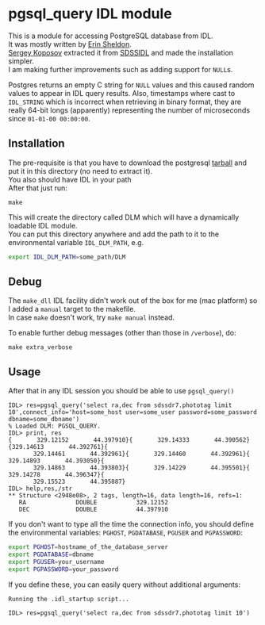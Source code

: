 pgsql_query IDL module
======================

This is a module for accessing PostgreSQL database from IDL.  
It was mostly written by [Erin Sheldon](http://code.google.com/p/sdssidl/).  
[Sergey Koposov](https://github.com/segasai/pg_idl) extracted it from [SDSSIDL](https://code.google.com/p/sdssidl/source/browse/#svn%2Ftrunk%2Fsrc%2Fpgsql) and made the installation simpler.  
I am making further improvements such as adding support for `NULL`s.

Postgres returns an empty C string for `NULL` values and this caused random values to appear in IDL query results.
Also, timestamps where cast to `IDL_STRING` which is incorrect when retrieving in binary format, they are really 64-bit longs (apparently) representing the number of microseconds since `01-01-00 00:00:00`.

Installation
------------
The pre-requisite is that you have to download the postgresql [tarball](http://www.postgresql.org/ftp/source/) and put it in this directory (no need to extract it).  
You also should have IDL in your path  
After that just run:

    make

This will create the directory called DLM which will have a dynamically loadable IDL module.  
You can put this directory anywhere and add the path to it to the environmental variable `IDL_DLM_PATH`, e.g.
```bash
export IDL_DLM_PATH=some_path/DLM
```

Debug
-----
The `make_dll` IDL facility didn't work out of the box for me (mac platform) so I added a `manual` target to the makefile.  
In case `make` doesn't work, try `make manual` instead.

To enable further debug messages (other than those in `/verbose`), do:

    make extra_verbose

Usage
-----
After that in any IDL session you should be able to use `pgsql_query()`

```idl
IDL> res=pgsql_query('select ra,dec from sdssdr7.phototag limit 10',connect_info='host=some_host user=some_user password=some_password dbname=some_dbname')
% Loaded DLM: PGSQL_QUERY.
IDL> print, res
{       329.12152       44.397910}{       329.14333       44.390562}{329.14613       44.392761}{
       329.14461       44.392961}{       329.14460       44.392961}{ 329.14893       44.393050}{
       329.14863       44.393803}{       329.14229       44.395501}{ 329.14278       44.396347}{
       329.15523       44.395887}
IDL> help,res,/str
** Structure <2948e08>, 2 tags, length=16, data length=16, refs=1:
   RA              DOUBLE           329.12152
   DEC             DOUBLE           44.397910
```

If you don't want to type all the time the connection info, you should 
define the environmental variables: `PGHOST`, `PGDATABASE`, `PGUSER` and `PGPASSWORD`:

```bash
export PGHOST=hostname_of_the_database_server
export PGDATABASE=dbname
export PGUSER=your_username
export PGPASSWORD=your_password
```

If you define these, you can easily query without additional arguments:

```idl
Running the .idl_startup script...

IDL> res=pgsql_query('select ra,dec from sdssdr7.phototag limit 10')
```
